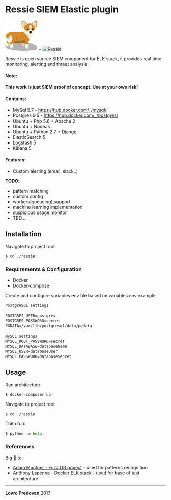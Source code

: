 # Ressie SIEM Elastic plugin

<img src="./ressie.png" alt="Ressie" width="100px"> + 
<img src="http://www.emerce.nl/content/uploads/2016/10/elastic_stack.png" alt="Ressie" width="280px">



Ressie is open source SIEM component for ELK stack, it provides real time monitoring, alerting and threat analysis.

#### Note:
**This work is just SIEM proof of concept. Use at your own risk!**

#### Contains:
* MySql 5.7 - https://hub.docker.com/_/mysql/
* Postgres 9.5  - https://hub.docker.com/_/postgres/
* Ubuntu + Php 5.6 + Apache 2 
* Ubuntu + NodeJs
* Ubuntu + Python 2.7 + Django
* ElasticSearch 5 
* Logstash 5 
* Kibana 5

#### Features:
* Custom alerting (email, slack..)

**TODO**:

* pattern matching
* custom config
* workers(queueing) support
* machine learning implementation
* suspicious usage monitor
* TBD...

## Installation


Navigate to project root

```
$ cd ./ressie
```

### Requirements & Configuration

* Docker
* Docker-compose

Create and configure variables.env file based on variables.env.example

```
PostgreSQL settings

POSTGRES_USER=postgres
POSTGRES_PASSWORD=secret
PGDATA=/var/lib/postgresql/data/pgdata

MySQL settings
MYSQL_ROOT_PASSWORD=secret
MYSQL_DATABASE=databaseName
MYSQL_USER=databaseUser
MYSQL_PASSWORD=databaseSecret
```

## Usage

Run architecture

```
$ docker-composer up
```

Navigate to project root

```
$ cd ./ressie
```

Then run:

```python
$ python -m help

```

### References

Big  :clap:  to:


* [Adam Muntner - Fuzz DB project](https://github.com/fuzzdb-project/fuzzdb/) - used for patterns recognition
* [Anthony Lapenna - Docker ELK stack](https://devhub.io/repos/deviantony-docker-elk) - used for base of test architecture

---
**Lovro Predovan**
2017
